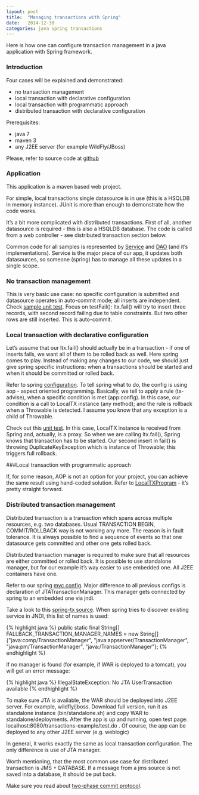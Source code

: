 ```yaml
---
layout: post
title:  "Managing transactions with Spring"
date:   2014-12-30
categories: java spring transactions
---
```


Here is how one can configure transaction management in a java application with
Spring framework.

### Introduction

Four cases will be explained and demonstrated:

 * no transaction management
 * local transaction with declarative configuration
 * local transaction with programmatic approach
 * distributed transaction with declarative configuration

Prerequisites:

 * java 7
 * maven 3
 * any J2EE server (for example WildFly/JBoss)

Please, refer to source code at <a href="https://github.com/andrewromanenco/transactions-example" target="_blank">
github</a>

### Application

This application is a maven based web project.

For simple, local transactions single datasource is in use (this is a HSQLDB in
memory instance). JUnit is more than enough to demonstrate how the code works.

It’s a bit more complicated with distributed transactions. First of all, another
datasource is required - this is also a HSQLDB database. The code is called from
a web controller - see distributed transaction section below.

Common code for all samples is represented by
<a href="https://github.com/andrewromanenco/transactions-example/blob/master/src/main/java/com/romanenco/transactions/Service.java" target="_blank">Service</a>
and
<a href="https://github.com/andrewromanenco/transactions-example/blob/master/src/main/java/com/romanenco/transactions/DAO.java" target="_blank">DAO</a>
(and it’s implementations). Service is the major piece of our app, it updates
both datasources, so someone (spring) has to manage all these updates in a
single scope.

### No transaction management

This is very basic use case: no specific configuration is submitted and datasource operates in auto-commit mode; all inserts are independent. Check <a href="https://github.com/andrewromanenco/transactions-example/blob/master/src/test/java/com/romanenco/transactions/NoTXTest.java" target="_blank">sample unit test</a>.
Focus on testFail(): ltx.fail() will try to insert three records, with second
record failing due to table constraints. But two other rows are still inserted.
This is auto-commit.

### Local transaction with declarative configuration

Let’s assume that our ltx.fail() should actually be in a transaction - if one of
inserts fails, we want all of them to be rolled back as well. Here spring comes
to play. Instead of making any changes to our code, we should just give spring
specific instructions: when a transactions should be started and when it should
be committed or rolled back.

Refer to spring <a href="https://github.com/andrewromanenco/transactions-example/blob/master/src/test/resources/local-context.xml" target="_blank">configuration</a>.
To tell spring what to do, the config is using aop - aspect oriented
programming. Basically, we tell to apply a rule (tx-advise), when a specific
condition is met (app:config). In this case, our condition is a call to LocalTX
instance (any method); and the rule is rollback when a Throwable is detected. I
assume you know that any exception is a child of Throwable.

Check out this <a href="https://github.com/andrewromanenco/transactions-example/blob/master/src/test/java/com/romanenco/transactions/LocalTXTest.java" target="_blank">unit test</a>.
In this case, LocalTX instance is received from Spring and, actually, is a
proxy. So when we are calling ltx.fail(), Spring knows that transaction has to
be started. Our second insert in fail() is throwing DuplicateKeyException which
is instance of Throwable; this triggers full rollback.

###Local transaction with programmatic approach

If, for some reason, AOP is not an option for your project, you can achieve the
same result using hand-coded solution. Refer to <a href="https://github.com/andrewromanenco/transactions-example/blob/master/src/test/java/com/romanenco/transactions/LocalTXProgramTest.java" target="_blank">LocalTXProgram</a> - it’s pretty straight forward.

### Distributed transaction management

Distributed transaction is a transaction which spans across multiple resources,
e.g. two databases. Usual TRANSACTION BEGIN, COMMIT/ROLLBACK way is not working
any more. The reason is in fault tolerance. It is always possible to find a
sequence of events so that one datasource gets committed and other one gets
rolled back.

Distributed transaction manager is required to make sure that all resources are
either committed or rolled back. It is possible to use standalone manager, but
for our example it’s way easier to use embedded one. All J2EE containers have
one.

Refer to our spring <a href="https://github.com/andrewromanenco/transactions-example/blob/master/src/main/webapp/WEB-INF/springapp-servlet.xml" target="_blank">mvc config</a>.
Major difference to all previous configs is declaration of
JTATransactionManager. This manager gets connected by spring to an embedded one
via jndi.

Take a look to this <a href="https://github.com/spring-projects/spring-framework/blob/master/spring-tx/src/main/java/org/springframework/transaction/jta/JtaTransactionManager.java" target="_blank">spring-tx source</a>.
When spring tries to discover existing service in JNDI, this list of names is used:

{% highlight java %}
public static final String[] FALLBACK_TRANSACTION_MANAGER_NAMES =
            new String[] {"java:comp/TransactionManager", "java:appserver/TransactionManager",
                    "java:pm/TransactionManager", "java:/TransactionManager"};
{% endhighlight %}

If no manager is found (for example, if WAR is deployed to a tomcat), you will
get an error message:

{% highlight java %}
IllegalStateException: No JTA UserTransaction available
{% endhighlight %}

To make sure JTA is available, the WAR should be deployed into J2EE server. For
example, wildfly/jboss. Download full version, run it as standalone instance
(bin/standalone.sh) and copy WAR to standalone/deployments. After the app is up
and running, open test page: localhost:8080/transactions-example/test.do . Of
course, the app can be deployed to any other J2EE server (e.g. weblogic)

In general, it works exactly the same as local transaction configuration. The
only difference is use of JTA manager.

Worth mentioning, that the most common use case for distributed transaction is
JMS + DATABASE. If a message from a jms source is not saved into a database, it
should be put back.

Make sure you read about <a href="http://en.wikipedia.org/wiki/Two-phase_commit_protocol" target="_blank">two-phase commit protocol</a>.

